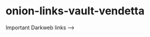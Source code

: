 # onion-links-vault-vendetta
Important Darkweb links --> 
<script src="https://gist.github.com/Abhinandan-Khurana/f6b65b6c9f036e8047583efad7da88a1.js"></script>
